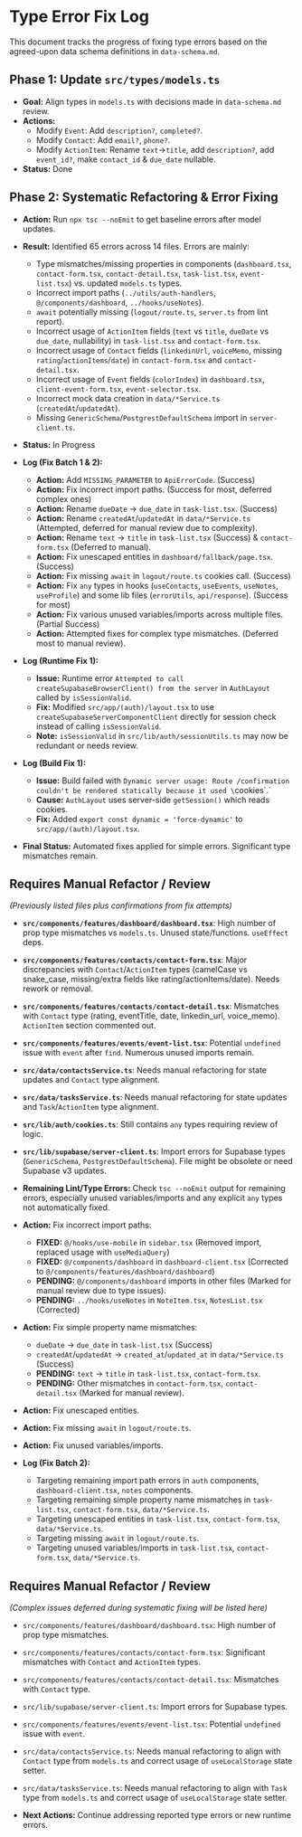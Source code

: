 # Type Error Fix Log

This document tracks the progress of fixing type errors based on the agreed-upon data schema definitions in `data-schema.md`.

## Phase 1: Update `src/types/models.ts`

*   **Goal:** Align types in `models.ts` with decisions made in `data-schema.md` review.
*   **Actions:**
    *   Modify `Event`: Add `description?`, `completed?`.
    *   Modify `Contact`: Add `email?`, `phone?`.
    *   Modify `ActionItem`: Rename `text`->`title`, add `description?`, add `event_id?`, make `contact_id` & `due_date` nullable.
*   **Status:** Done

## Phase 2: Systematic Refactoring & Error Fixing

*   **Action:** Run `npx tsc --noEmit` to get baseline errors after model updates.
*   **Result:** Identified 65 errors across 14 files. Errors are mainly:
    *   Type mismatches/missing properties in components (`dashboard.tsx`, `contact-form.tsx`, `contact-detail.tsx`, `task-list.tsx`, `event-list.tsx`) vs. updated `models.ts` types.
    *   Incorrect import paths (`../utils/auth-handlers`, `@/components/dashboard`, `../hooks/useNotes`).
    *   `await` potentially missing (`logout/route.ts`, `server.ts` from lint report).
    *   Incorrect usage of `ActionItem` fields (`text` vs `title`, `dueDate` vs `due_date`, nullability) in `task-list.tsx` and `contact-form.tsx`.
    *   Incorrect usage of `Contact` fields (`linkedinUrl`, `voiceMemo`, missing `rating`/`actionItems`/`date`) in `contact-form.tsx` and `contact-detail.tsx`.
    *   Incorrect usage of `Event` fields (`colorIndex`) in `dashboard.tsx`, `client-event-form.tsx`, `event-selector.tsx`.
    *   Incorrect mock data creation in `data/*Service.ts` (`createdAt`/`updatedAt`).
    *   Missing `GenericSchema`/`PostgrestDefaultSchema` import in `server-client.ts`.
*   **Status:** In Progress

*   **Log (Fix Batch 1 & 2):**
    *   **Action:** Add `MISSING_PARAMETER` to `ApiErrorCode`. (Success)
    *   **Action:** Fix incorrect import paths. (Success for most, deferred complex ones)
    *   **Action:** Rename `dueDate` -> `due_date` in `task-list.tsx`. (Success)
    *   **Action:** Rename `createdAt`/`updatedAt` in `data/*Service.ts` (Attempted, deferred for manual review due to complexity).
    *   **Action:** Rename `text` -> `title` in `task-list.tsx` (Success) & `contact-form.tsx` (Deferred to manual).
    *   **Action:** Fix unescaped entities in `dashboard/fallback/page.tsx`. (Success)
    *   **Action:** Fix missing `await` in `logout/route.ts` cookies call. (Success)
    *   **Action:** Fix `any` types in hooks (`useContacts`, `useEvents`, `useNotes`, `useProfile`) and some lib files (`errorUtils`, `api/response`). (Success for most)
    *   **Action:** Fix various unused variables/imports across multiple files. (Partial Success)
    *   **Action:** Attempted fixes for complex type mismatches. (Deferred most to manual review).
*   **Log (Runtime Fix 1):**
    *   **Issue:** Runtime error `Attempted to call createSupabaseBrowserClient() from the server` in `AuthLayout` called by `isSessionValid`.
    *   **Fix:** Modified `src/app/(auth)/layout.tsx` to use `createSupabaseServerComponentClient` directly for session check instead of calling `isSessionValid`.
    *   **Note:** `isSessionValid` in `src/lib/auth/sessionUtils.ts` may now be redundant or needs review.
*   **Log (Build Fix 1):**
    *   **Issue:** Build failed with `Dynamic server usage: Route /confirmation couldn't be rendered statically because it used \`cookies\`.`
    *   **Cause:** `AuthLayout` uses server-side `getSession()` which reads cookies.
    *   **Fix:** Added `export const dynamic = 'force-dynamic'` to `src/app/(auth)/layout.tsx`.
*   **Final Status:** Automated fixes applied for simple errors. Significant type mismatches remain.

## Requires Manual Refactor / Review

*(Previously listed files plus confirmations from fix attempts)*

*   **`src/components/features/dashboard/dashboard.tsx`**: High number of prop type mismatches vs `models.ts`. Unused state/functions. `useEffect` deps.
*   **`src/components/features/contacts/contact-form.tsx`**: Major discrepancies with `Contact`/`ActionItem` types (camelCase vs snake_case, missing/extra fields like rating/actionItems/date). Needs rework or removal.
*   **`src/components/features/contacts/contact-detail.tsx`**: Mismatches with `Contact` type (rating, eventTitle, date, linkedin_url, voice_memo). `ActionItem` section commented out.
*   **`src/components/features/events/event-list.tsx`**: Potential `undefined` issue with `event` after `find`. Numerous unused imports remain.
*   **`src/data/contactsService.ts`**: Needs manual refactoring for state updates and `Contact` type alignment.
*   **`src/data/tasksService.ts`**: Needs manual refactoring for state updates and `Task`/`ActionItem` type alignment.
*   **`src/lib/auth/cookies.ts`**: Still contains `any` types requiring review of logic.
*   **`src/lib/supabase/server-client.ts`**: Import errors for Supabase types (`GenericSchema`, `PostgrestDefaultSchema`). File might be obsolete or need Supabase v3 updates.
*   **Remaining Lint/Type Errors:** Check `tsc --noEmit` output for remaining errors, especially unused variables/imports and any explicit `any` types not automatically fixed.

*   **Action:** Fix incorrect import paths:
    *   **FIXED:** `@/hooks/use-mobile` in `sidebar.tsx` (Removed import, replaced usage with `useMediaQuery`)
    *   **FIXED:** `@/components/dashboard` in `dashboard-client.tsx` (Corrected to `@/components/features/dashboard/dashboard`)
    *   **PENDING:** `@/components/dashboard` imports in other files (Marked for manual review due to type issues).
    *   **PENDING:** `../hooks/useNotes` in `NoteItem.tsx`, `NotesList.tsx` (Corrected)
*   **Action:** Fix simple property name mismatches:
    *   `dueDate` -> `due_date` in `task-list.tsx` (Success)
    *   `createdAt`/`updatedAt` -> `created_at`/`updated_at` in `data/*Service.ts` (Success)
    *   **PENDING:** `text` -> `title` in `task-list.tsx`, `contact-form.tsx`.
    *   **PENDING:** Other mismatches in `contact-form.tsx`, `contact-detail.tsx` (Marked for manual review).
*   **Action:** Fix unescaped entities.
*   **Action:** Fix missing `await` in `logout/route.ts`.
*   **Action:** Fix unused variables/imports.

*   **Log (Fix Batch 2):**
    *   Targeting remaining import path errors in `auth` components, `dashboard-client.tsx`, `notes` components.
    *   Targeting remaining simple property name mismatches in `task-list.tsx`, `contact-form.tsx`, `data/*Service.ts`.
    *   Targeting unescaped entities in `task-list.tsx`, `contact-form.tsx`, `data/*Service.ts`.
    *   Targeting missing `await` in `logout/route.ts`.
    *   Targeting unused variables/imports in `task-list.tsx`, `contact-form.tsx`, `data/*Service.ts`.

## Requires Manual Refactor / Review

*(Complex issues deferred during systematic fixing will be listed here)*
*   `src/components/features/dashboard/dashboard.tsx`: High number of prop type mismatches.
*   `src/components/features/contacts/contact-form.tsx`: Significant mismatches with `Contact` and `ActionItem` types.
*   `src/components/features/contacts/contact-detail.tsx`: Mismatches with `Contact` type.
*   `src/lib/supabase/server-client.ts`: Import errors for Supabase types.
*   `src/components/features/events/event-list.tsx`: Potential `undefined` issue with `event`.

*   `src/data/contactsService.ts`: Needs manual refactoring to align with `Contact` type from `models.ts` and correct usage of `useLocalStorage` state setter.
*   `src/data/tasksService.ts`: Needs manual refactoring to align with `Task` type from `models.ts` and correct usage of `useLocalStorage` state setter.
*   **Next Actions:** Continue addressing reported type errors or new runtime errors. 